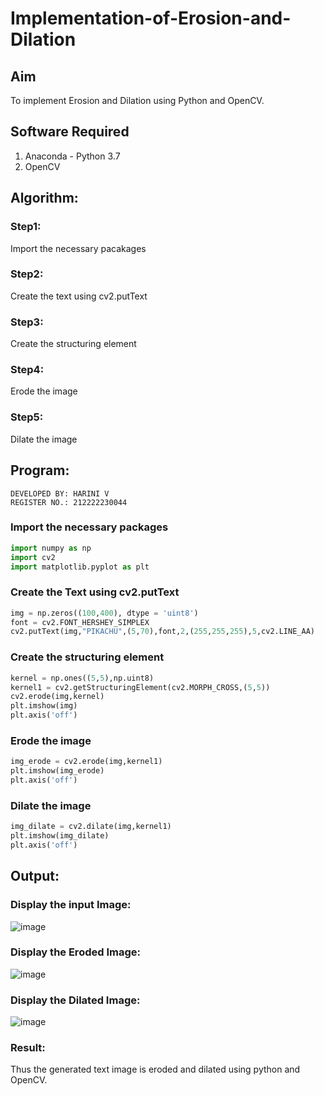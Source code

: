 # Implementation-of-Erosion-and-Dilation
## Aim
To implement Erosion and Dilation using Python and OpenCV.
## Software Required
1. Anaconda - Python 3.7
2. OpenCV
## Algorithm:
### Step1:
Import the necessary pacakages

### Step2:
Create the text using cv2.putText

### Step3:
Create the structuring element

### Step4:
Erode the image

### Step5:
Dilate  the image

 
## Program:
```
DEVELOPED BY: HARINI V
REGISTER NO.: 212222230044
```

###  Import the necessary packages
```py
import numpy as np
import cv2
import matplotlib.pyplot as plt
```
### Create the Text using cv2.putText
```py
img = np.zeros((100,400), dtype = 'uint8')
font = cv2.FONT_HERSHEY_SIMPLEX
cv2.putText(img,"PIKACHU",(5,70),font,2,(255,255,255),5,cv2.LINE_AA)
```
###  Create the structuring element
```py
kernel = np.ones((5,5),np.uint8)
kernel1 = cv2.getStructuringElement(cv2.MORPH_CROSS,(5,5))
cv2.erode(img,kernel)
plt.imshow(img)
plt.axis('off')
```
### Erode the image
```py
img_erode = cv2.erode(img,kernel1)
plt.imshow(img_erode)
plt.axis('off')

```
### Dilate the image
```py
img_dilate = cv2.dilate(img,kernel1)
plt.imshow(img_dilate)
plt.axis('off')
```
## Output:

### Display the input Image:
![image](https://github.com/harini1006/erosion--dilation/assets/113497405/ad80c1e4-68a8-469b-ae0f-39364d12d130)



### Display the Eroded Image:
![image](https://github.com/harini1006/erosion--dilation/assets/113497405/1ed292b5-d19c-4594-a58a-3dbfd240249a)



### Display the Dilated Image:
![image](https://github.com/harini1006/erosion--dilation/assets/113497405/cf5a2da4-f3b2-4540-b682-c3d0685bc3ee)

### Result:
Thus the generated text image is eroded and dilated using python and OpenCV.
